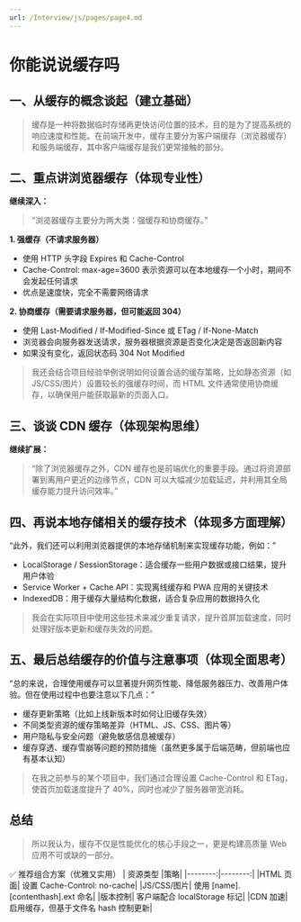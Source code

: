 ```yaml
---
url: /Interview/js/pages/page4.md
---
```

# 你能说说缓存吗

## 一、从缓存的概念谈起（建立基础）

> 缓存是一种将数据临时存储再更快访问位置的技术，目的是为了提高系统的响应速度和性能。在前端开发中，缓存主要分为客户端缓存（浏览器缓存）和服务端缓存，其中客户端缓存是我们更常接触的部分。

## 二、重点讲浏览器缓存（体现专业性）

**继续深入：**

> “浏览器缓存主要分为两大类：强缓存和协商缓存。”

**1. 强缓存（不请求服务器）**

* 使用 HTTP 头字段 Expires 和 Cache-Control
* Cache-Control: max-age=3600 表示资源可以在本地缓存一个小时，期间不会发起任何请求
* 优点是速度快，完全不需要网络请求

**2. 协商缓存（需要请求服务器，但可能返回 304）**

* 使用 Last-Modified / If-Modified-Since 或 ETag / If-None-Match
* 浏览器会向服务器发送请求，服务器根据资源是否变化决定是否返回新内容
* 如果没有变化，返回状态码 304 Not Modified

> 我还会结合项目经验举例说明如何设置合适的缓存策略，比如静态资源（如 JS/CSS/图片）设置较长的强缓存时间，而 HTML 文件通常使用协商缓存，以确保用户能获取最新的页面入口。

## 三、谈谈 CDN 缓存（体现架构思维）

**继续扩展：**

> “除了浏览器缓存之外，CDN 缓存也是前端优化的重要手段。通过将资源部署到离用户更近的边缘节点，CDN 可以大幅减少加载延迟，并利用其全局缓存能力提升访问效率。”

## 四、再说本地存储相关的缓存技术（体现多方面理解）

“此外，我们还可以利用浏览器提供的本地存储机制来实现缓存功能，例如：”

* LocalStorage / SessionStorage：适合缓存一些用户数据或接口结果，提升用户体验
* Service Worker + Cache API：实现离线缓存和 PWA 应用的关键技术
* IndexedDB：用于缓存大量结构化数据，适合复杂应用的数据持久化

> 我会在实际项目中使用这些技术来减少重复请求，提升首屏加载速度，同时处理好版本更新和缓存失效的问题。

## 五、最后总结缓存的价值与注意事项（体现全面思考）

“总的来说，合理使用缓存可以显著提升网页性能、降低服务器压力、改善用户体验。但在使用过程中也要注意以下几点：”

* 缓存更新策略（比如上线新版本时如何让旧缓存失效）
* 不同类型资源的缓存策略差异（HTML、JS、CSS、图片等）
* 用户隐私与安全问题（避免敏感信息被缓存）
* 缓存穿透、缓存雪崩等问题的预防措施（虽然更多属于后端范畴，但前端也应有基本认知）

> 在我之前参与的某个项目中，我们通过合理设置 Cache-Control 和 ETag，使首页加载速度提升了 40%，同时也减少了服务器带宽消耗。

## 总结

> 所以我认为，缓存不仅是性能优化的核心手段之一，更是构建高质量 Web 应用不可或缺的一部分。

✅ 推荐组合方案（优雅又实用）
| 资源类型	|策略|
|--------:|--------:|
|HTML 页面|	设置 Cache-Control: no-cache|
|JS/CSS/图片|	使用 \[name].\[contenthash].ext 命名|
|版本控制|	客户端配合 localStorage 标记|
|CDN 加速|	启用缓存，但基于文件名 hash 控制更新|

